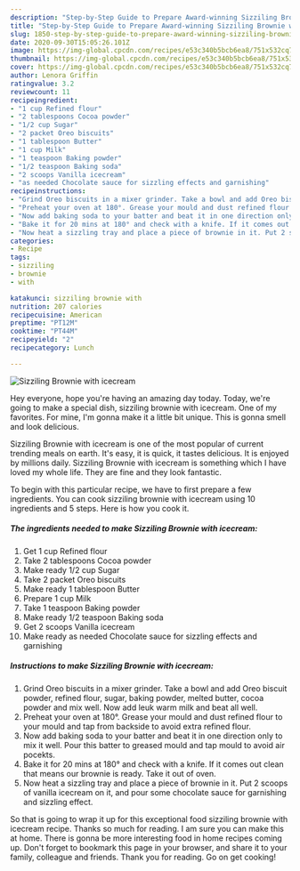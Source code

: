 ```yaml
---
description: "Step-by-Step Guide to Prepare Award-winning Sizziling Brownie with icecream"
title: "Step-by-Step Guide to Prepare Award-winning Sizziling Brownie with icecream"
slug: 1850-step-by-step-guide-to-prepare-award-winning-sizziling-brownie-with-icecream
date: 2020-09-30T15:05:26.101Z
image: https://img-global.cpcdn.com/recipes/e53c340b5bcb6ea8/751x532cq70/sizziling-brownie-with-icecream-recipe-main-photo.jpg
thumbnail: https://img-global.cpcdn.com/recipes/e53c340b5bcb6ea8/751x532cq70/sizziling-brownie-with-icecream-recipe-main-photo.jpg
cover: https://img-global.cpcdn.com/recipes/e53c340b5bcb6ea8/751x532cq70/sizziling-brownie-with-icecream-recipe-main-photo.jpg
author: Lenora Griffin
ratingvalue: 3.2
reviewcount: 11
recipeingredient:
- "1 cup Refined flour"
- "2 tablespoons Cocoa powder"
- "1/2 cup Sugar"
- "2 packet Oreo biscuits"
- "1 tablespoon Butter"
- "1 cup Milk"
- "1 teaspoon Baking powder"
- "1/2 teaspoon Baking soda"
- "2 scoops Vanilla icecream"
- "as needed Chocolate sauce for sizzling effects and garnishing"
recipeinstructions:
- "Grind Oreo biscuits in a mixer grinder. Take a bowl and add Oreo biscuit powder, refined flour, sugar, baking powder, melted butter, cocoa powder and mix well. Now add leuk warm milk and beat all well."
- "Preheat your oven at 180°. Grease your mould and dust refined flour to your mould and tap from backside to avoid extra refined flour."
- "Now add baking soda to your batter and beat it in one direction only to mix it well. Pour this batter to greased mould and tap mould to avoid air pocekts."
- "Bake it for 20 mins at 180° and check with a knife. If it comes out clean that means our brownie is ready. Take it out of oven."
- "Now heat a sizzling tray and place a piece of brownie in it. Put 2 scoops of vanilla icecream on it, and pour some chocolate sauce for garnishing and sizzling effect."
categories:
- Recipe
tags:
- sizziling
- brownie
- with

katakunci: sizziling brownie with 
nutrition: 207 calories
recipecuisine: American
preptime: "PT12M"
cooktime: "PT44M"
recipeyield: "2"
recipecategory: Lunch

---
```



![Sizziling Brownie with icecream](https://img-global.cpcdn.com/recipes/e53c340b5bcb6ea8/751x532cq70/sizziling-brownie-with-icecream-recipe-main-photo.jpg)

Hey everyone, hope you're having an amazing day today. Today, we're going to make a special dish, sizziling brownie with icecream. One of my favorites. For mine, I'm gonna make it a little bit unique. This is gonna smell and look delicious.

Sizziling Brownie with icecream is one of the most popular of current trending meals on earth. It's easy, it is quick, it tastes delicious. It is enjoyed by millions daily. Sizziling Brownie with icecream is something which I have loved my whole life. They are fine and they look fantastic.




To begin with this particular recipe, we have to first prepare a few ingredients. You can cook sizziling brownie with icecream using 10 ingredients and 5 steps. Here is how you cook it.

<!--inarticleads1-->

##### The ingredients needed to make Sizziling Brownie with icecream:

1. Get 1 cup Refined flour
1. Take 2 tablespoons Cocoa powder
1. Make ready 1/2 cup Sugar
1. Take 2 packet Oreo biscuits
1. Make ready 1 tablespoon Butter
1. Prepare 1 cup Milk
1. Take 1 teaspoon Baking powder
1. Make ready 1/2 teaspoon Baking soda
1. Get 2 scoops Vanilla icecream
1. Make ready as needed Chocolate sauce for sizzling effects and garnishing




<!--inarticleads2-->

##### Instructions to make Sizziling Brownie with icecream:

1. Grind Oreo biscuits in a mixer grinder. Take a bowl and add Oreo biscuit powder, refined flour, sugar, baking powder, melted butter, cocoa powder and mix well. Now add leuk warm milk and beat all well.
1. Preheat your oven at 180°. Grease your mould and dust refined flour to your mould and tap from backside to avoid extra refined flour.
1. Now add baking soda to your batter and beat it in one direction only to mix it well. Pour this batter to greased mould and tap mould to avoid air pocekts.
1. Bake it for 20 mins at 180° and check with a knife. If it comes out clean that means our brownie is ready. Take it out of oven.
1. Now heat a sizzling tray and place a piece of brownie in it. Put 2 scoops of vanilla icecream on it, and pour some chocolate sauce for garnishing and sizzling effect.




So that is going to wrap it up for this exceptional food sizziling brownie with icecream recipe. Thanks so much for reading. I am sure you can make this at home. There is gonna be more interesting food in home recipes coming up. Don't forget to bookmark this page in your browser, and share it to your family, colleague and friends. Thank you for reading. Go on get cooking!
